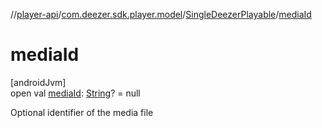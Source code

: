 //[player-api](../../../index.md)/[com.deezer.sdk.player.model](../index.md)/[SingleDeezerPlayable](index.md)/[mediaId](media-id.md)

# mediaId

[androidJvm]\
open val [mediaId](media-id.md): [String](https://kotlinlang.org/api/latest/jvm/stdlib/kotlin/-string/index.html)? = null

Optional identifier of the media file
